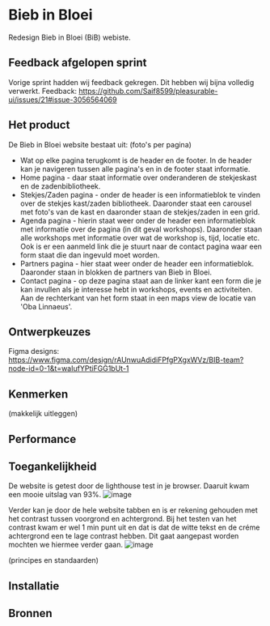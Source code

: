# Bieb in Bloei
Redesign Bieb in Bloei (BiB) webiste.

## Feedback afgelopen sprint
Vorige sprint hadden wij feedback gekregen. Dit hebben wij bijna volledig verwerkt.
Feedback: https://github.com/Saif8599/pleasurable-ui/issues/21#issue-3056564069

## Het product
De Bieb in Bloei website bestaat uit:
(foto's per pagina)
- Wat op elke pagina terugkomt is de header en de footer. In de header kan je navigeren tussen alle pagina's en in de footer staat informatie.
- Home pagina - daar staat informatie over onderanderen de stekjeskast en de zadenbibliotheek.
- Stekjes/Zaden pagina - onder de header is een informatieblok te vinden over de stekjes kast/zaden bibliotheek. Daaronder staat een carousel met foto's van de kast en daaronder staan de stekjes/zaden in een grid.
- Agenda pagina - hierin staat weer onder de header een informatieblok met informatie over de pagina (in dit geval workshops). Daaronder staan alle workshops met informatie over wat de workshop is, tijd, locatie etc. Ook is er een aanmeld link die je stuurt naar de contact pagina waar een form staat die dan ingevuld moet worden.
- Partners pagina - hier staat weer onder de header een informatieblok. Daaronder staan in blokken de partners van Bieb in Bloei.
- Contact pagina - op deze pagina staat aan de linker kant een form die je kan invullen als je interesse hebt in workshops, events en activiteiten. Aan de rechterkant van het form staat in een maps view de locatie van 'Oba Linnaeus'.

## Ontwerpkeuzes
Figma designs: https://www.figma.com/design/rAUnwuAdidiFPfgPXgxWVz/BIB-team?node-id=0-1&t=waIufYPtiFGG1bUt-1

## Kenmerken
(makkelijk uitleggen)

## Performance


## Toegankelijkheid
De website is getest door de lighthouse test in je browser. Daaruit kwam een mooie uitslag van 93%.
![image](https://github.com/user-attachments/assets/d16a8253-9a25-48cf-bff9-db972d6e3720)

Verder kan je door de hele website tabben en is er rekening gehouden met het contrast tussen voorgrond en achtergrond. Bij het testen van het contrast kwam er wel 1 min punt uit en dat is dat de witte tekst en de créme achtergrond een te lage contrast hebben. Dit gaat aangepast worden mochten we hiermee verder gaan.
![image](https://github.com/user-attachments/assets/58f361d5-f41b-4783-9811-61ebab4511d1)

(principes en standaarden)

## Installatie

## Bronnen
